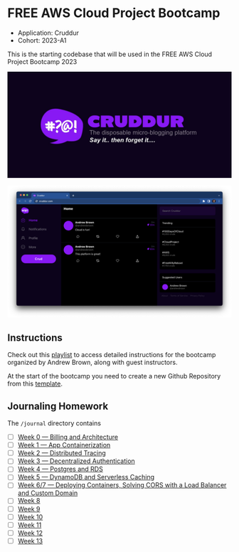 # FREE AWS Cloud Project Bootcamp

- Application: Cruddur
- Cohort: 2023-A1

This is the starting codebase that will be used in the FREE AWS Cloud Project Bootcamp 2023

![Cruddur Graphic](_docs/assets/cruddur-banner.jpg)

![Cruddur Screenshot](_docs/assets/cruddur-screenshot.png)

## Instructions

Check out this [playlist](https://www.youtube.com/playlist?list=PLBfufR7vyJJ7k25byhRXJldB5AiwgNnWv) to access detailed instructions for the bootcamp organized by Andrew Brown, along with guest instructors.

At the start of the bootcamp you need to create a new Github Repository from this [template](https://github.com/omenking/aws-bootcamp-cruddur-2023).

## Journaling Homework

The `/journal` directory contains

- [ ] [Week 0 — Billing and Architecture](journal/week0.md)
- [ ] [Week 1 — App Containerization](journal/week1.md)
- [ ] [Week 2 — Distributed Tracing](journal/week2.md)
- [ ] [Week 3 — Decentralized Authentication](journal/week3.md)
- [ ] [Week 4 — Postgres and RDS](journal/week4.md)
- [ ] [Week 5 — DynamoDB and Serverless Caching](journal/week5.md)
- [ ] [Week 6/7 — Deploying Containers, Solving CORS with a Load Balancer and Custom Domain](journal/week6-7.md)
- [ ] [Week 8](journal/week8.md)
- [ ] [Week 9](journal/week9.md)
- [ ] [Week 10](journal/week10.md)
- [ ] [Week 11](journal/week11.md)
- [ ] [Week 12](journal/week12.md)
- [ ] [Week 13](journal/week13.md)
